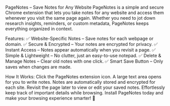 PageNotes – Save Notes for Any Website
PageNotes is a simple and secure Chrome extension that lets you take notes for any website and access them whenever you visit the same page again. Whether you need to jot down research insights, reminders, or custom metadata, PageNotes keeps everything organized in context.

Features:
✅ Website-Specific Notes – Save notes for each webpage or domain.
✅ Secure & Encrypted – Your notes are encrypted for privacy.
✅ Instant Access – Notes appear automatically when you revisit a page.
✅ Simple & Lightweight – No clutter, just an easy-to-use notepad.
✅ Delete & Manage Notes – Clear old notes with one click.
✅ Smart Save Button – Only saves when changes are made.

How It Works:
Click the PageNotes extension icon.
A large text area opens for you to write notes.
Notes are automatically stored and encrypted for each site.
Revisit the page later to view or edit your saved notes.
Effortlessly keep track of important details while browsing. Install PageNotes today and make your browsing experience smarter! 🚀